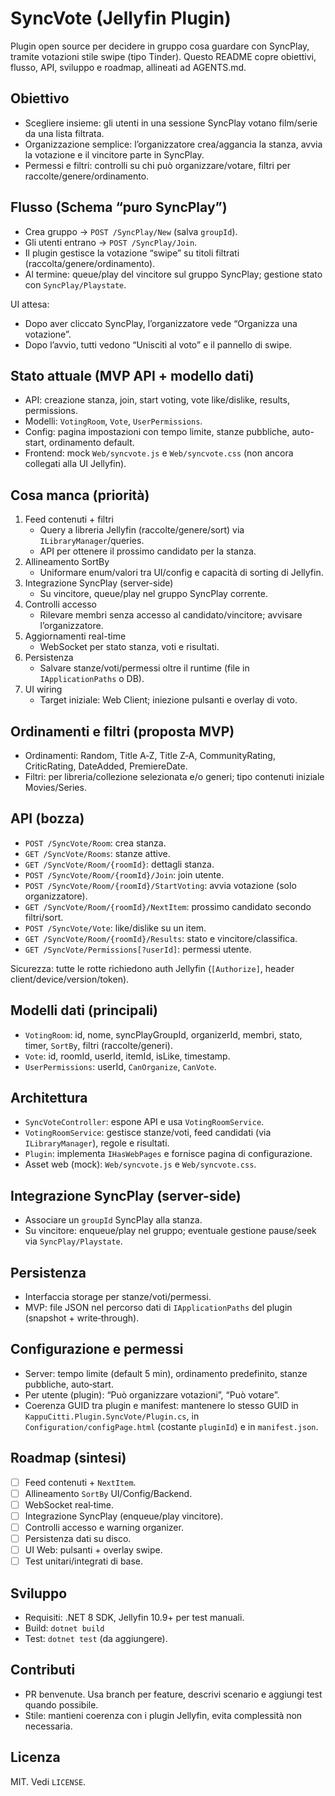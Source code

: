 # SyncVote (Jellyfin Plugin)

Plugin open source per decidere in gruppo cosa guardare con SyncPlay, tramite votazioni stile swipe (tipo Tinder). Questo README copre obiettivi, flusso, API, sviluppo e roadmap, allineati ad AGENTS.md.

## Obiettivo

- Scegliere insieme: gli utenti in una sessione SyncPlay votano film/serie da una lista filtrata.
- Organizzazione semplice: l’organizzatore crea/aggancia la stanza, avvia la votazione e il vincitore parte in SyncPlay.
- Permessi e filtri: controlli su chi può organizzare/votare, filtri per raccolte/genere/ordinamento.

## Flusso (Schema “puro SyncPlay”)

- Crea gruppo → `POST /SyncPlay/New` (salva `groupId`).
- Gli utenti entrano → `POST /SyncPlay/Join`.
- Il plugin gestisce la votazione “swipe” su titoli filtrati (raccolta/genere/ordinamento).
- Al termine: queue/play del vincitore sul gruppo SyncPlay; gestione stato con `SyncPlay/Playstate`.

UI attesa:
- Dopo aver cliccato SyncPlay, l’organizzatore vede “Organizza una votazione”.
- Dopo l’avvio, tutti vedono “Unisciti al voto” e il pannello di swipe.

## Stato attuale (MVP API + modello dati)

- API: creazione stanza, join, start voting, vote like/dislike, results, permissions.
- Modelli: `VotingRoom`, `Vote`, `UserPermissions`.
- Config: pagina impostazioni con tempo limite, stanze pubbliche, auto-start, ordinamento default.
- Frontend: mock `Web/syncvote.js` e `Web/syncvote.css` (non ancora collegati alla UI Jellyfin).

## Cosa manca (priorità)

1) Feed contenuti + filtri
   - Query a libreria Jellyfin (raccolte/genere/sort) via `ILibraryManager`/queries.
   - API per ottenere il prossimo candidato per la stanza.
2) Allineamento SortBy
   - Uniformare enum/valori tra UI/config e capacità di sorting di Jellyfin.
3) Integrazione SyncPlay (server-side)
   - Su vincitore, queue/play nel gruppo SyncPlay corrente.
4) Controlli accesso
   - Rilevare membri senza accesso al candidato/vincitore; avvisare l’organizzatore.
5) Aggiornamenti real-time
   - WebSocket per stato stanza, voti e risultati.
6) Persistenza
   - Salvare stanze/voti/permessi oltre il runtime (file in `IApplicationPaths` o DB).
7) UI wiring
   - Target iniziale: Web Client; iniezione pulsanti e overlay di voto.

## Ordinamenti e filtri (proposta MVP)

- Ordinamenti: Random, Title A‑Z, Title Z‑A, CommunityRating, CriticRating, DateAdded, PremiereDate.
- Filtri: per libreria/collezione selezionata e/o generi; tipo contenuti iniziale Movies/Series.

## API (bozza)

- `POST /SyncVote/Room`: crea stanza.
- `GET /SyncVote/Rooms`: stanze attive.
- `GET /SyncVote/Room/{roomId}`: dettagli stanza.
- `POST /SyncVote/Room/{roomId}/Join`: join utente.
- `POST /SyncVote/Room/{roomId}/StartVoting`: avvia votazione (solo organizzatore).
- `GET /SyncVote/Room/{roomId}/NextItem`: prossimo candidato secondo filtri/sort.
- `POST /SyncVote/Vote`: like/dislike su un item.
- `GET /SyncVote/Room/{roomId}/Results`: stato e vincitore/classifica.
- `GET /SyncVote/Permissions[?userId]`: permessi utente.

Sicurezza: tutte le rotte richiedono auth Jellyfin (`[Authorize]`, header client/device/version/token).

## Modelli dati (principali)

- `VotingRoom`: id, nome, syncPlayGroupId, organizerId, membri, stato, timer, `SortBy`, filtri (raccolte/generi).
- `Vote`: id, roomId, userId, itemId, isLike, timestamp.
- `UserPermissions`: userId, `CanOrganize`, `CanVote`.

## Architettura

- `SyncVoteController`: espone API e usa `VotingRoomService`.
- `VotingRoomService`: gestisce stanze/voti, feed candidati (via `ILibraryManager`), regole e risultati.
- `Plugin`: implementa `IHasWebPages` e fornisce pagina di configurazione.
- Asset web (mock): `Web/syncvote.js` e `Web/syncvote.css`.

## Integrazione SyncPlay (server-side)

- Associare un `groupId` SyncPlay alla stanza.
- Su vincitore: enqueue/play nel gruppo; eventuale gestione pause/seek via `SyncPlay/Playstate`.

## Persistenza

- Interfaccia storage per stanze/voti/permessi.
- MVP: file JSON nel percorso dati di `IApplicationPaths` del plugin (snapshot + write‑through).

## Configurazione e permessi

- Server: tempo limite (default 5 min), ordinamento predefinito, stanze pubbliche, auto‑start.
- Per utente (plugin): “Può organizzare votazioni”, “Può votare”.
- Coerenza GUID tra plugin e manifest: mantenere lo stesso GUID in `KappuCitti.Plugin.SyncVote/Plugin.cs`, in `Configuration/configPage.html` (costante `pluginId`) e in `manifest.json`.

## Roadmap (sintesi)

- [ ] Feed contenuti + `NextItem`.
- [ ] Allineamento `SortBy` UI/Config/Backend.
- [ ] WebSocket real‑time.
- [ ] Integrazione SyncPlay (enqueue/play vincitore).
- [ ] Controlli accesso e warning organizer.
- [ ] Persistenza dati su disco.
- [ ] UI Web: pulsanti + overlay swipe.
- [ ] Test unitari/integrati di base.

## Sviluppo

- Requisiti: .NET 8 SDK, Jellyfin 10.9+ per test manuali.
- Build: `dotnet build`
- Test: `dotnet test` (da aggiungere).

## Contributi

- PR benvenute. Usa branch per feature, descrivi scenario e aggiungi test quando possibile.
- Stile: mantieni coerenza con i plugin Jellyfin, evita complessità non necessaria.

## Licenza

MIT. Vedi `LICENSE`.
